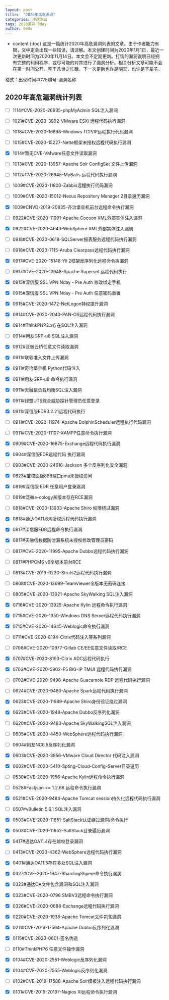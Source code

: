 ```yaml
---
layout: post
title:  "2020年高危漏洞"
categories: 渗透测试
tags: 2020漏洞 0day
author: 0e0w
---
```


* content
{:toc}
这是一篇统计2020年高危漏洞列表的文章。由于作者能力有限，文中定会出现一些错误，请谅解。本文创建时间为2020年1月1日，最近一次更新时间为2020年11月14日。本文会不定期更新。打钩的漏洞说明已经拥有完整的利用程序，或尽可能的对其进行了漏洞分析。相关分析文章可能不会在第一时间公开。鉴于凡世之忙碌，下一次更新也许是明天，也许是下辈子。

格式：出现时间#CVE编号-漏洞名称

## 2020年高危漏洞统计列表

- [ ] 1114#CVE-2020-26935-phpMyAdmin SQL注入漏洞
- [ ] 1021#CVE-2020-3992-VMware ESXi 远程代码执行漏洞
- [ ] 1018#CVE-2020-16898-Windows TCP/IP远程执行代码漏洞
- [ ] 1015#CVE-2020-15227-Nette框架未授权远程代码执行漏洞
- [x] 1014#暂无CVE-VMware任意文件读取漏洞
- [ ] 1013#CVE-2020-13957-Apache Solr ConfigSet 文件上传漏洞
- [ ] 1012#CVE-2020-26945-MyBatis 远程代码执行漏洞
- [ ] 1009#CVE-2020-11800-Zabbix远程执行代码漏洞
- [ ] 1009#CVE-2020-15012-Nexus Repository Manager 2目录遍历漏洞
- [x] 1009#CNVD-2019-20835-齐治堡垒机前台远程命令执行漏洞
- [ ] 0922#CVE-2020-11991-Apache Cocoon XML外部实体注入漏洞
- [x] 0922#CVE-2020-4643-WebSphere XML外部实体注入漏洞
- [ ] 0918#CVE-2020-0618-SQLServer报表服务远程代码执行漏洞
- [ ] 0918#CVE-2020-7115-Aruba Clearpass远程代码执行漏洞
- [x] 0917#CVE-2020-15148-Yii 2框架反序列化远程命令执漏洞
- [ ] 0917#CVE-2020-13948-Apache Superset 远程代码执行
- [x] 0915#深信服 SSL VPN Nday - Pre Auth 修改绑定手机
- [x] 0915#深信服 SSL VPN Nday - Pre Auth 任意密码重置
- [x] 0915#CVE-2020-1472-NetLogon特权提升漏洞
- [x] 0914#CVE-2020-2040-PAN-OS远程代码执行漏洞
- [x] 0914#ThinkPHP3.x存在SQL注入漏洞
- [ ] 0914#用友GRP-u8 SQL注入漏洞
- [x] 0912#泛微云桥任意文件读取漏洞
- [x] 0911#联软准入文件上传漏洞
- [x] 0911#奇治堡垒机 Python代码注入	
- [x] 0911#用友GRP-u8 命令执行漏洞
- [x] 0911#天融信负载均衡SQL注入漏洞
- [x] 0911#绿盟UTS综合威胁探针管理员任意登录
- [x] 0911#深信服EDR3.2.21远程代码执行
- [ ] 0911#CVE-2020-11974-Apache DolphinScheduler远程执行代码漏洞
- [ ] 0911#CVE-2020-11107-XAMPP任意命令执行漏洞
- [x] 0909#CVE-2020-16875-Exchange远程代码执行漏洞
- [x] 0904#深信服EDR远程代码 执行漏洞
- [ ] 0903#CVE-2020-24616-Jackson 多个反序列化安全漏洞
- [x] 0823#宝塔面板888端口pma未授权访问
- [x] 0819#深信服 EDR 任意用户登录漏洞
- [ ] 0819#泛微e-cology某版本存在RCE漏洞
- [ ] 0818#CVE-2020-13933-Apache Shiro 权限绕过漏洞
- [x] 0818#通达OA11.6未授权远程代码执行漏洞
- [x] 0817#深信服EDR远程命令执行漏洞
- [x] 0817#天融信数据防泄漏系统未授权修改管理员密码
- [ ] 0817#CVE-2020-11995-Apache Dubbo远程代码执行漏洞
- [ ] 0817#PHPCMS v9全版本前台RCE
- [ ] 0813#CVE-2019-0230-Struts2远程代码执行漏洞
- [ ] 0808#CVE-2020-13699-TeamViewer全版本无密码连接
- [ ] 0805#CVE-2020-13921-Apache SkyWalking SQL注入漏洞
- [x] 0716#CVE-2020-13925-Apache Kylin 远程命令执行漏洞
- [x] 0715#CVE-2020-1350-Windows DNS Server远程代码执行漏洞
- [x] 0715#CVE-2020-14645-Weblogic命令执行漏洞
- [ ] 0711#CVE-2020-8194-Citrix代码注入等系列漏洞
- [ ] 0708#CVE-2020-10977-Gitlab CE/EE任意文件读取/RCE
- [x] 0707#CVE-2020-8193-Citrix ADC远程代码执行
- [x] 0703#CVE-2020-5902-F5 BIG-IP TMUI 远程代码执行漏洞
- [ ] 0702#CVE-2020-9498-Apache Guacamole RDP 远程代码执行漏洞
- [ ] 0624#CVE-2020-9480-Apache Spark远程代码执行漏洞
- [x] 0623#CVE-2020-11989-Apache Shiro身份验证绕过漏洞
- [x] 0623#CVE-2020-1948-Apache Dubbo反序列化漏洞
- [ ] 0620#CVE-2020-9483-Apache SkyWalkingSQL注入漏洞
- [ ] 0605#CVE-2020-4450-WebSphere远程代码执行漏洞
- [ ] 0604#用友NC6.5反序列化漏洞
- [x] 0603#CVE-2020-3956-VMware Cloud Director 代码注入漏洞
- [x] 0602#CVE-2020-5410-Spting-Cloud-Config-Server目录遍历
- [ ] 0530#CVE-2020-1956-Apache Kylin远程命令执行漏洞
- [ ] 0528#Fastjson <= 1.2.68 远程命令执行漏洞
- [x] 0521#CVE-2020-9484-Apache Tomcat session持久化远程代码执行漏洞
- [ ] 0507#vBulletin 5.6.1 SQL注入漏洞
- [x] 0503#CVE-2020-11651-SaltStack认证绕过漏洞/命令执行
- [x] 0503#CVE-2020-11652-SaltStack目录遍历漏洞
- [x] 0417#通达OA11.4存在越权登录漏洞
- [ ] 0413#CVE-2020-4362-WebSphere远程代码执行漏洞
- [x] 0401#通达OA11.5存在多处SQL注入漏洞
- [x] 0327#CVE-2020-1947-ShardingShpere命令执行漏洞
- [x] 0323#通达OA文件包含漏洞和SQL注入漏洞
- [x] 0323#CVE-2020-0796 SMBV3远程命令执行漏洞
- [x] 0326#CVE-2020-0688-Exchange远程代码执行漏洞
- [x] 0220#CVE-2020-1938-Apache Tomcat文件包含漏洞
- [x] 0211#CVE-2019-17564-Apache Dubbo反序列化漏洞
- [x] 0115#CVE-2020-0601-签名伪造
- [ ] 0110#ThinkPHP6 任意文件操作漏洞
- [x] 0104#CVE-2020-2551-Weblogic反序列化漏洞
- [x] 0104#CVE-2020-2555-Weblogic反序列化漏洞
- [ ] 0102#CVE-2019-17588-Apache Solr模板注入远程代码执行漏洞
- [x] 0101#CVE-2019-20197-Nagios XI远程命令执行漏洞

